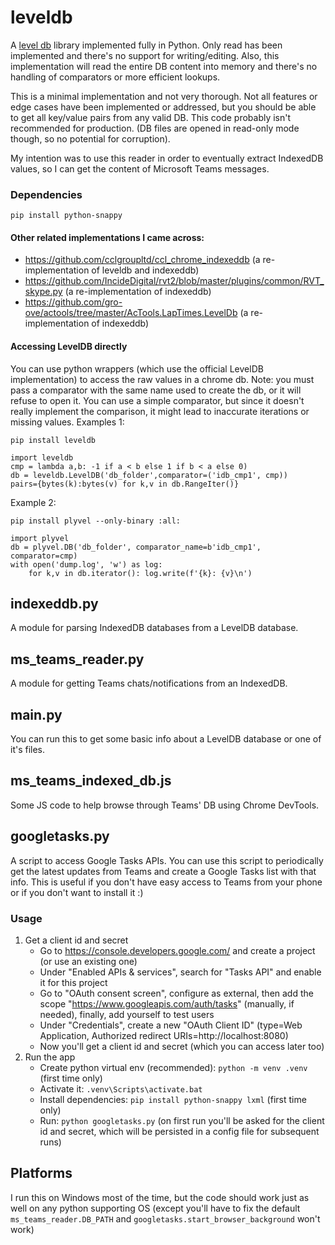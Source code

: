# leveldb

A [level db](https://github.com/google/leveldb/) library implemented fully in Python.
Only read has been implemented and there's no support for writing/editing.
Also, this implementation will read the entire DB content into memory and there's
no handling of comparators or more efficient lookups.

This is a minimal implementation and not very thorough. Not all features or edge cases
have been implemented or addressed, but you should be able to get all key/value pairs
from any valid DB. This code probably isn't recommended for production.
(DB files are opened in read-only mode though, so no potential for corruption).

My intention was to use this reader in order to eventually extract IndexedDB values,
so I can get the content of Microsoft Teams messages.

### Dependencies
`pip install python-snappy`

#### Other related implementations I came across:
- https://github.com/cclgroupltd/ccl_chrome_indexeddb (a re-implementation of leveldb and indexeddb)
- https://github.com/IncideDigital/rvt2/blob/master/plugins/common/RVT_skype.py (a re-implementation of indexeddb)
- https://github.com/gro-ove/actools/tree/master/AcTools.LapTimes.LevelDb (a re-implementation of indexeddb)


#### Accessing LevelDB directly
You can use python wrappers (which use the official LevelDB implementation) to access the raw values in a chrome db.
Note: you must pass a comparator with the same name used to create the db, or it will refuse to open it.
You can use a simple comparator, but since it doesn't really implement the comparison, it might lead to inaccurate iterations or missing values.
Examples 1:
```
pip install leveldb

import leveldb
cmp = lambda a,b: -1 if a < b else 1 if b < a else 0)
db = leveldb.LevelDB('db_folder',comparator=('idb_cmp1', cmp))
pairs={bytes(k):bytes(v) for k,v in db.RangeIter()}
```
Example 2:
```
pip install plyvel --only-binary :all:

import plyvel
db = plyvel.DB('db_folder', comparator_name=b'idb_cmp1', comparator=cmp)
with open('dump.log', 'w') as log:
    for k,v in db.iterator(): log.write(f'{k}: {v}\n')
```

## indexeddb.py
A module for parsing IndexedDB databases from a LevelDB database.

## ms_teams_reader.py
A module for getting Teams chats/notifications from an IndexedDB.

## main.py
You can run this to get some basic info about a LevelDB database or one of it's files.

## ms_teams_indexed_db.js
Some JS code to help browse through Teams' DB using Chrome DevTools.

## googletasks.py
A script to access Google Tasks APIs.
You can use this script to periodically get the latest updates from Teams
and create a Google Tasks list with that info.
This is useful if you don't have easy access to Teams from your phone or if you don't want to install it :)

### Usage
1. Get a client id and secret
   - Go to https://console.developers.google.com/ and create a project (or use an existing one)
   - Under "Enabled APIs & services", search for "Tasks API" and enable it for this project
   - Go to "OAuth consent screen", configure as external,
     then add the scope "https://www.googleapis.com/auth/tasks" (manually, if needed),
     finally, add yourself to test users
   - Under "Credentials", create a new "OAuth Client ID"
     (type=Web Application, Authorized redirect URIs=http://localhost:8080)
   - Now you'll get a client id and secret (which you can access later too)
2. Run the app
   - Create python virtual env (recommended): `python -m venv .venv` (first time only)
   - Activate it: `.venv\Scripts\activate.bat`
   - Install dependencies: `pip install python-snappy lxml`  (first time only)
   - Run: `python googletasks.py` (on first run you'll be asked for the client id and secret, which will be persisted in a config file for subsequent runs)

## Platforms
I run this on Windows most of the time, but the code should work just as well on any python supporting OS
(except you'll have to fix the default `ms_teams_reader.DB_PATH` and `googletasks.start_browser_background` won't work)
